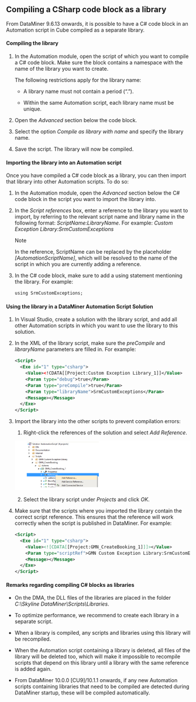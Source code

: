 ## Compiling a CSharp code block as a library

From DataMiner 9.6.13 onwards, it is possible to have a C# code block in an Automation script in Cube compiled as a separate library.

#### Compiling the library

1. In the Automation module, open the script of which you want to compile a C# code block. Make sure the block contains a namespace with the name of the library you want to create.

    The following restrictions apply for the library name:

    - A library name must not contain a period (“.”).

    - Within the same Automation script, each library name must be unique.

2. Open the *Advanced* section below the code block.

3. Select the option *Compile as library with name* and specify the library name.

4. Save the script. The library will now be compiled.

#### Importing the library into an Automation script

Once you have compiled a C# code block as a library, you can then import that library into other Automation scripts. To do so:

1. In the Automation module, open the *Advanced* section below the C# code block in the script you want to import the library into.

2. In the *Script references* box, enter a reference to the library you want to import, by referring to the relevant script name and library name in the following format: *ScriptName:LibraryName*. For example: *Custom Exception Library:SrmCustomExceptions*

    > [!NOTE]
    > In the reference, ScriptName can be replaced by the placeholder *\[AutomationScriptName\]*, which will be resolved to the name of the script in which you are currently adding a reference.

3. In the C# code block, make sure to add a using statement mentioning the library. For example:

    ```txt
    using SrmCustomExceptions;
    ```

#### Using the library in a DataMiner Automation Script Solution

1. In Visual Studio, create a solution with the library script, and add all other Automation scripts in which you want to use the library to this solution.

2. In the XML of the library script, make sure the *preCompile* and *libraryName* parameters are filled in. For example:

    ```xml
    <Script>
      <Exe id="1" type="csharp">
        <Value><!CDATA[[Project:Custom Exception Library_1]]</Value>
        <Param type="debug">true</Param>
        <Param type="preCompile">true</Param>
        <Param type="libraryName">SrmCustomExceptions</Param>
        <Message></Message>
      </Exe>
    </Script>
    ```

3. Import the library into the other scripts to prevent compilation errors:

    1. Right-click the references of the solution and select *Add Reference*.

    ![](../../images/AutomationAddReference.png)

    2. Select the library script under *Projects* and click *OK*.

4. Make sure that the scripts where you imported the library contain the correct script reference. This ensures that the reference will work correctly when the script is published in DataMiner. For example:

    ```xml
    <Script>
      <Exe id="1" type="csharp">
        <Value><![CDATA[[Project:GMN_CreateBooking_1]]]></Value>
        <Param type="scriptRef">GMN Custom Exception Library:SrmCustomExceptions</Param>
        <Message></Message>
      </Exe>
    </Script>
    ```

#### Remarks regarding compiling C# blocks as libraries

- On the DMA, the DLL files of the libraries are placed in the folder *C:\\Skyline DataMiner\\Scripts\\Libraries*.

- To optimize performance, we recommend to create each library in a separate script.

- When a library is compiled, any scripts and libraries using this library will be recompiled.

- When the Automation script containing a library is deleted, all files of the library will be deleted too, which will make it impossible to recompile scripts that depend on this library until a library with the same reference is added again.

- From DataMiner 10.0.0 \[CU9\]/10.1.1 onwards, if any new Automation scripts containing libraries that need to be compiled are detected during DataMiner startup, these will be compiled automatically.
